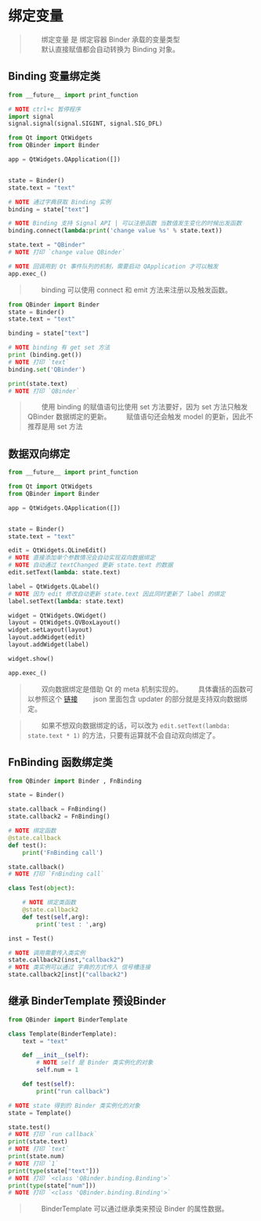 # 绑定变量

> &emsp;&emsp;绑定变量 是 绑定容器 Binder 承载的变量类型      
> &emsp;&emsp;默认直接赋值都会自动转换为 Binding 对象。

## Binding 变量绑定类

```python
from __future__ import print_function

# NOTE ctrl+c 暂停程序
import signal
signal.signal(signal.SIGINT, signal.SIG_DFL)

from Qt import QtWidgets
from QBinder import Binder

app = QtWidgets.QApplication([])


state = Binder()
state.text = "text"

# NOTE 通过字典获取 Binding 实例
binding = state["text"]

# NOTE Binding 支持 Signal API | 可以注册函数 当数值发生变化的时候出发函数
binding.connect(lambda:print('change value %s' % state.text))

state.text = "QBinder"
# NOTE 打印 `change value QBinder`

# NOTE 回调用到 Qt 事件队列的机制，需要启动 QApplication 才可以触发
app.exec_()

```

> &emsp;&emsp;binding 可以使用 connect 和 emit 方法来注册以及触发函数。

```python
from QBinder import Binder
state = Binder()
state.text = "text"

binding = state["text"]

# NOTE binding 有 get set 方法
print (binding.get())
# NOTE 打印 `text`
binding.set('QBinder')

print(state.text)
# NOTE 打印 `QBinder`
```

> &emsp;&emsp;使用 binding 的赋值语句比使用 set 方法要好，因为 set 方法只触发 QBinder 数据绑定的更新。
> &emsp;&emsp;赋值语句还会触发 model 的更新，因此不推荐是用 set 方法

## 数据双向绑定

```python
from __future__ import print_function

from Qt import QtWidgets
from QBinder import Binder

app = QtWidgets.QApplication([])


state = Binder()
state.text = "text"

edit = QtWidgets.QLineEdit()
# NOTE 直接添加单个参数情况会自动实现双向数据绑定
# NOTE 自动通过 textChanged 更新 state.text 的数据
edit.setText(lambda: state.text)

label = QtWidgets.QLabel()
# NOTE 因为 edit 修改自动更新 state.text 因此同时更新了 label 的绑定
label.setText(lambda: state.text)

widget = QtWidgets.QWidget()
layout = QtWidgets.QVBoxLayout()
widget.setLayout(layout)
layout.addWidget(edit)
layout.addWidget(label)

widget.show()

app.exec_()
```

> &emsp;&emsp;双向数据绑定是借助 Qt 的 meta 机制实现的。
> &emsp;&emsp;具体囊括的函数可以参照这个 [链接](https://github.com/FXTD-ODYSSEY/QBinder/blob/e6478b3e27e1655463ef2415d5a8c747d222c9f9/research/test_qt_meta.json)
> &emsp;&emsp;json 里面包含 updater 的部分就是支持双向数据绑定。

> &emsp;&emsp;如果不想双向数据绑定的话，可以改为 `edit.setText(lambda: state.text * 1)` 的方法，只要有运算就不会自动双向绑定了。

## FnBinding 函数绑定类

```python
from QBinder import Binder , FnBinding

state = Binder()

state.callback = FnBinding()
state.callback2 = FnBinding()

# NOTE 绑定函数
@state.callback
def test():
    print('FnBinding call')

state.callback()
# NOTE 打印 `FnBinding call`

class Test(object):

    # NOTE 绑定类函数
    @state.callback2
    def test(self,arg):
        print('test : ',arg)

inst = Test()

# NOTE 调用需要传入类实例
state.callback2(inst,"callback2")
# NOTE 类实例可以通过 字典的方式传入 信号槽连接
state.callback2[inst]("callback2")

```

## 继承 BinderTemplate 预设Binder


```python
from QBinder import BinderTemplate

class Template(BinderTemplate):
    text = "text"

    def __init__(self):
        # NOTE self 是 Binder 类实例化的对象
        self.num = 1

    def test(self):
        print("run callback")

# NOTE state 得到的 Binder 类实例化的对象
state = Template()

state.test()
# NOTE 打印 `run callback`
print(state.text)
# NOTE 打印 `text`
print(state.num)
# NOTE 打印 `1`
print(type(state["text"]))
# NOTE 打印 `<class 'QBinder.binding.Binding'>`
print(type(state["num"]))
# NOTE 打印 `<class 'QBinder.binding.Binding'>`

```

> &emsp;&emsp;BinderTemplate 可以通过继承类来预设 Binder 的属性数据。
